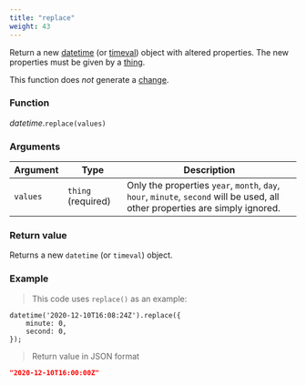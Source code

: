 ```yaml
---
title: "replace"
weight: 43
---
```


Return a new [datetime](../) (or [timeval](../../timeval)) object with altered properties.
The new properties must be given by a [thing](../../thing).

This function does *not* generate a [change](../../../overview/changes).

### Function

*datetime*.`replace(values)`

### Arguments

Argument | Type | Description
-------- | ---- | -----------
`values` | `thing` (required) | Only the properties `year`, `month`, `day`, `hour`, `minute`, `second` will be used, all other properties are simply ignored.

### Return value

Returns a new `datetime` (or `timeval`) object.

### Example

> This code uses `replace()` as an example:

```thingsdb,json_response
datetime('2020-12-10T16:08:24Z').replace({
    minute: 0,
    second: 0,
});
```

> Return value in JSON format

```json
"2020-12-10T16:00:00Z"
```
